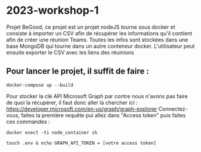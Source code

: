 # 2023-workshop-1

Projet BeGood, ce projet est un projet nodeJS tourne sous docker et consiste à importer un CSV afin de récupérer les informations qu'il contient afin de créer une réunion Teams. 
Toutes les infos sont stockées dans une base MongoDB qui tourne dans un autre conteneur docker.
L'utilisateur peut ensuite exporter le CSV avec les liens des réuinions


## Pour lancer le projet, il suffit de faire :

```docker-compose up --build```

Pour stocker la clé API Microsoft Graph par contre nous n'avons pas faire de quoi la récupérer, il faut donc aller la chercher ici : https://developer.microsoft.com/en-us/graph/graph-explorer
Connectez-vous, faites la première requête pui allez dans "Access token" puis faites ces commandes :

```docker exect -ti node_container sh```

```touch .env & echo GRAPH_API_TOKEN = [votre access token]```
